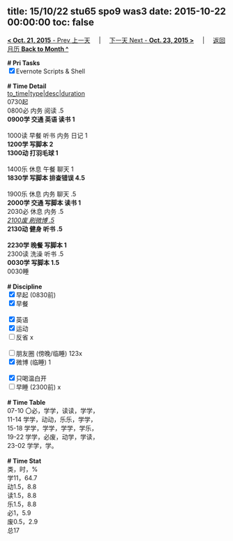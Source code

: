 title: 15/10/22 stu65 spo9 was3
date: 2015-10-22 00:00:00
toc: false
---
[**< Oct. 21, 2015** - Prev 上一天](/lifelogs/2015/10/d21.html) &nbsp; &nbsp; | &nbsp; &nbsp; [下一天 Next - **Oct. 23, 2015 >**](/lifelogs/2015/10/d23.html) &nbsp; &nbsp; |  &nbsp; &nbsp; [返回月历 **Back to Month ^**](/lifelogs/2015/10/index.html)
<br/><div><b># Pri Tasks</b></div><div><input checked="true" type="checkbox"/>Evernote Scripts &amp; Shell</div><div><br/></div><div><b># Time Detail</b></div><div><u>to_time|type|desc|duration</u></div><div>0730起</div><div>0800必 内务 阅读 .5</div><div><b>0900学 交通 英语 读书 1</b></div><div><br/></div><div>1000读 早餐 听书 内务 日记 1</div><div><b>1200学 写脚本 2</b></div><div><b>1300动 打羽毛球 1</b></div><div><br/></div><div>1400乐 休息 午餐 聊天 1</div><div><b>1830学 写脚本 排查错误 4.5</b></div><div><br/></div><div>1900乐 休息 内务 聊天 .5</div><div><b>2000学 交通 写脚本 读书 1</b></div><div>2030必 休息 内务 .5</div><div><u><i>2100废 刷微博 .5</i></u></div><div><b>2130动 健身 听书 .5</b></div><div><br/></div><div><b>2230学 晚餐 写脚本 1</b></div><div>2300读 洗澡 听书 .5</div><div><b>0030学 写脚本 1.5</b></div><div>0030睡</div><div><br/></div><div><b># Discipline</b></div><div><input checked="true" type="checkbox"/>早起 (0830前)</div><div><input checked="true" type="checkbox"/>早餐</div><div><br/></div><div><input checked="true" type="checkbox"/>英语</div><div><input checked="true" type="checkbox"/>运动</div><div><input type="checkbox"/>反省 x</div><div><br/></div><div><input type="checkbox"/>朋友圈 (傍晚/临睡) 123x</div><div><input checked="true" type="checkbox"/>微博 (临睡) 1</div><div><br/></div><div><input checked="true" type="checkbox"/>只喝温白开</div><div><input type="checkbox"/>早睡 (2300前) x</div><div><br/></div><div><b># Time Table</b></div><div>07-10 〇必，学学，读读，学学，</div><div>11-14 学学，动动，乐乐，学学，</div><div>15-18 学学，学学，学学，学乐，</div><div>19-22 学学，必废，动学，学读，</div><div>23-02 学学，学。</div><div><br/></div><div><b># Time Stat</b></div><div>类，时，%</div><div>学11，64.7</div><div>动1.5，8.8</div><div>读1.5，8.8</div><div>乐1.5，8.8</div><div>必1，5.9</div><div>废0.5，2.9</div><div>总17</div><div><br/></div>